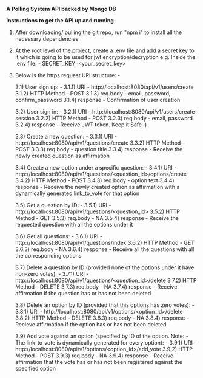**A Polling System API backed by Mongo DB**

**Instructions to get the API up and running**
1) After downloading/ pulling the git repo, run "npm i" to install all the necessary dependencies
2) At the root level of the project, create a .env file and add a secret key to it which is going to be used for jwt encryption/decryption
        e.g. Inside the .env file: - SECRET_KEY=<your_secret_key>
3) Below is the https request URI structure: - 

    3.1) User sign up: - 
        3.1.1) URI - http://localhost:8080/api/v1/users/create
        3.1.2) HTTP Method - POST
        3.1.3) req.body - email, password, confirm_password
        3.1.4) response - Confirmation of user creation
    
    3.2) User sign in: - 
        3.2.1) URI - http://localhost:8080/api/v1/users/create-session
        3.2.2) HTTP Method - POST
        3.2.3) req.body - email, password
        3.2.4) response - Receive JWT token. Keep it Safe :)
    
    3.3) Create a new question: - 
        3.3.1) URI - http://localhost:8080/api/v1/questions/create
        3.3.2) HTTP Method - POST
        3.3.3) req.body - question title
        3.3.4) response - Receive the newly created question as affirmation
    
    3.4) Create a new option under a specific question: - 
        3.4.1) URI - http://localhost:8080/api/v1/questions/<question_id>/options/create
        3.4.2) HTTP Method - POST
        3.4.3) req.body - option text
        3.4.4) response - Receive the newly created option as affirmation with a dynamically generated link_to_vote for that option

    3.5) Get a question by ID: -
        3.5.1) URI - http://localhost:8080/api/v1/questions/<question_id>
        3.5.2) HTTP Method - GET
        3.5.3) req.body - NA
        3.5.4) response - Receive the requested question with all the options under it
    
    3.6) Get all questions: -
        3.6.1) URI - http://localhost:8080/api/v1/questions/index
        3.6.2) HTTP Method - GET
        3.6.3) req.body - NA
        3.6.4) response - Receive all the questions with all the corresponding options

    3.7) Delete a question by ID (provided none of the options under it have non-zero votes): - 
        3.7.1) URI - http://localhost:8080/api/v1/questions/<question_id>/delete
        3.7.2) HTTP Method - DELETE
        3.7.3) req.body - NA
        3.7.4) response - Receive affirmation if the question has or has not been deleted

    3.8) Delete an option by ID (provided that this options has zero votes): - 
        3.8.1) URI - http://localhost:8080/api/v1/options/<option_id>/delete
        3.8.2) HTTP Method - DELETE
        3.8.3) req.body - NA
        3.8.4) response - Recieve affirmation if the option has or has not been deleted
    
    3.9) Add vote against an option (specified by ID of the option. Note: - The link_to_vote is dynamically generated for every option): - 
        3.9.1) URI - http://localhost:8080/api/v1/options/<option_id>/add_vote
        3.9.2) HTTP Method - POST
        3.9.3) req.body - NA
        3.9.4) response - Receive affirmation that the vote has or has not been registered against the specified option
